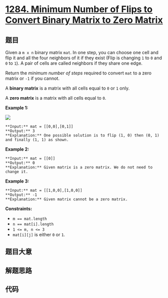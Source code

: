 # [1284. Minimum Number of Flips to Convert Binary Matrix to Zero Matrix](https://leetcode.com/problems/minimum-number-of-flips-to-convert-binary-matrix-to-zero-matrix)

## 题目

Given a `m x n` binary matrix `mat`. In one step, you can choose one cell and
flip it and all the four neighbors of it if they exist (Flip is changing `1`
to `0` and `0` to `1`). A pair of cells are called neighbors if they share one
edge.

Return the _minimum number of steps_ required to convert `mat` to a zero
matrix or `-1` if you cannot.

A **binary matrix** is a matrix with all cells equal to `0` or `1` only.

A **zero matrix** is a matrix with all cells equal to `0`.



**Example 1:**

![](https://assets.leetcode.com/uploads/2019/11/28/matrix.png)

    
    
    **Input:** mat = [[0,0],[0,1]]
    **Output:** 3
    **Explanation:** One possible solution is to flip (1, 0) then (0, 1) and finally (1, 1) as shown.
    

**Example 2:**

    
    
    **Input:** mat = [[0]]
    **Output:** 0
    **Explanation:** Given matrix is a zero matrix. We do not need to change it.
    

**Example 3:**

    
    
    **Input:** mat = [[1,0,0],[1,0,0]]
    **Output:** -1
    **Explanation:** Given matrix cannot be a zero matrix.
    



**Constraints:**

  * `m == mat.length`
  * `n == mat[i].length`
  * `1 <= m, n <= 3`
  * `mat[i][j]` is either `0` or `1`.


## 题目大意

## 解题思路

## 代码

```javascript

```
